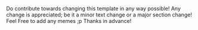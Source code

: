 Do contribute towards changing this template in any way possible!
Any change is appreciated; be it a minor text change or a major section change!
Feel Free to add any memes ;p
Thanks in advance!
